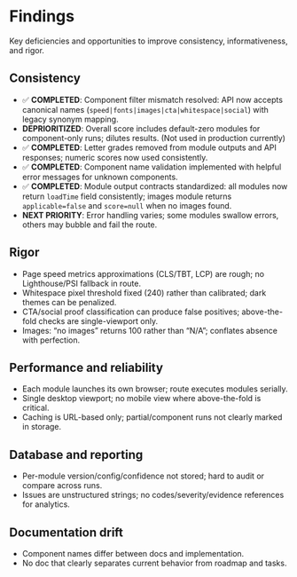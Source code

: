 # Findings

Key deficiencies and opportunities to improve consistency, informativeness, and rigor.

## Consistency
- ✅ **COMPLETED**: Component filter mismatch resolved: API now accepts canonical names (`speed|fonts|images|cta|whitespace|social`) with legacy synonym mapping.
- **DEPRIORITIZED**: Overall score includes default-zero modules for component-only runs; dilutes results. (Not used in production currently)
- ✅ **COMPLETED**: Letter grades removed from module outputs and API responses; numeric scores now used consistently.
- ✅ **COMPLETED**: Component name validation implemented with helpful error messages for unknown components.
- ✅ **COMPLETED**: Module output contracts standardized: all modules now return `loadTime` field consistently; images module returns `applicable=false` and `score=null` when no images found.
- **NEXT PRIORITY**: Error handling varies; some modules swallow errors, others may bubble and fail the route.

## Rigor
- Page speed metrics approximations (CLS/TBT, LCP) are rough; no Lighthouse/PSI fallback in route.
- Whitespace pixel threshold fixed (240) rather than calibrated; dark themes can be penalized.
- CTA/social proof classification can produce false positives; above-the-fold checks are single-viewport only.
- Images: “no images” returns 100 rather than “N/A”; conflates absence with perfection.

## Performance and reliability
- Each module launches its own browser; route executes modules serially.
- Single desktop viewport; no mobile view where above-the-fold is critical.
- Caching is URL-based only; partial/component runs not clearly marked in storage.

## Database and reporting
- Per-module version/config/confidence not stored; hard to audit or compare across runs.
- Issues are unstructured strings; no codes/severity/evidence references for analytics.

## Documentation drift
- Component names differ between docs and implementation.
- No doc that clearly separates current behavior from roadmap and tasks. 